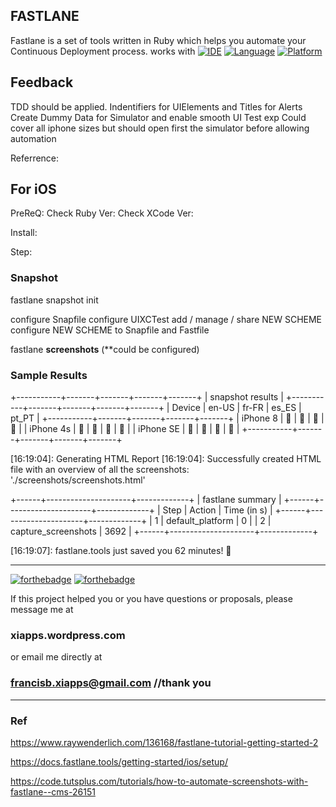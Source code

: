 ## FASTLANE

Fastlane is a set of tools written in Ruby which helps you automate your Continuous Deployment process.
works with
[![IDE](https://img.shields.io/badge/Xcode-9-blue.svg)](https://developer.apple.com/xcode/)
[![Language](https://img.shields.io/badge/swift-4-orange.svg)](https://swift.org)
[![Platform](https://img.shields.io/badge/platform-iOS%2011-green.svg)](https://developer.apple.com/ios/)

## Feedback
TDD should be applied.
Indentifiers for UIElements and Titles for Alerts
Create Dummy Data for Simulator and enable smooth UI Test exp
Could cover all iphone sizes but should open first the simulator before allowing automation

Referrence:
## For iOS

PreReQ:
Check Ruby Ver:
Check XCode Ver:

Install:


Step:

### Snapshot

fastlane snapshot init

configure Snapfile
configure UIXCTest
add / manage / share NEW SCHEME
configure NEW SCHEME to Snapfile and Fastfile

fastlane **screenshots** (**could be configured)


### Sample Results

+-----------+-------+-------+-------+-------+
|             snapshot results              |
+-----------+-------+-------+-------+-------+
| Device    | en-US | fr-FR | es_ES | pt_PT |
+-----------+-------+-------+-------+-------+
| iPhone 8  |  💚   |  💚   |  💚   |  💚   |
| iPhone 4s |  💚   |  💚   |  💚   |  💚   |
| iPhone SE |  💚   |  💚   |  💚   |  💚   |
+-----------+-------+-------+-------+-------+

[16:19:04]: Generating HTML Report
[16:19:04]: Successfully created HTML file with an overview of all the screenshots: './screenshots/screenshots.html'

+------+---------------------+-------------+
|             fastlane summary             |
+------+---------------------+-------------+
| Step | Action              | Time (in s) |
+------+---------------------+-------------+
| 1    | default_platform    | 0           |
| 2    | capture_screenshots | 3692        |
+------+---------------------+-------------+

[16:19:07]: fastlane.tools just saved you 62 minutes! 🎉


------

[![forthebadge](http://forthebadge.com/images/badges/made-with-swift.svg)](http://forthebadge.com) [![forthebadge](http://forthebadge.com/images/badges/built-with-love.svg)](http://forthebadge.com)

If this project helped you or you have questions or proposals, please message me at 

### xiapps.wordpress.com 

or email me directly at 

### francisb.xiapps@gmail.com //thank you



-----

### Ref

https://www.raywenderlich.com/136168/fastlane-tutorial-getting-started-2

https://docs.fastlane.tools/getting-started/ios/setup/

https://code.tutsplus.com/tutorials/how-to-automate-screenshots-with-fastlane--cms-26151
